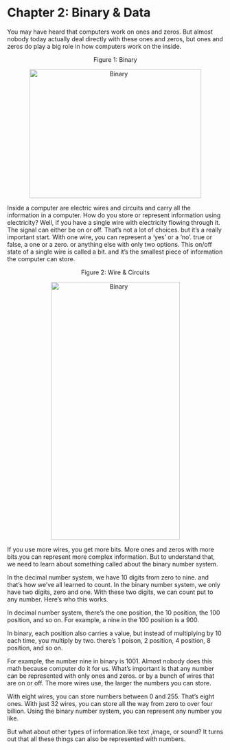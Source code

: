 # Chapter 2: Binary & Data

You may have heard that computers work on ones and zeros. But almost nobody today actually deal directly with these ones and zeros, but ones and zeros do play a big role in how computers work on the inside.

<p align="center">
   Figure 1: Binary
</p>

<p align="center">
  <img height="300" width="400" src="https://github.com/XinYangSAU/CSCI1101-Intro-to-Computing/blob/master/Images/binary.jpg" alt="Binary"/>
</p>

Inside a computer are electric wires and circuits and carry all the information in a computer. How do you store or represent
information using electricity? Well, if you have a single wire with electricity flowing through it. The signal can either be
on or off. That’s not a lot of choices. but it’s a really important start. With one wire, you can represent a ‘yes’ or a ‘no’.
true or false, a one or a zero. or anything else with only two options. This on/off state of a single wire is called a bit.
and it’s the smallest piece of information the computer can store.

<p align="center">
   Figure 2: Wire & Circuits
</p>

<p align="center">
  <img height="600" width="300" src="https://github.com/XinYangSAU/CSCI1101-Intro-to-Computing/blob/master/Images/wc.png" alt="Binary"/>
</p>


If you use more wires, you get more bits. More ones and zeros with more bits.you can represent more complex information. But
to understand that, we need to learn about something called about the binary number system.

In the decimal number system, we have 10 digits from zero to nine. and that’s how we’ve all learned to count. In the binary
number system, we only have two digits, zero and one. With these two digits, we can count put to any number. Here’s who this
works.

In decimal number system, there’s the one position, the 10 position, the 100 position, and so on. For example, a nine in the
100 position is a 900.

In binary, each position also carries a value, but instead of multiplying by 10 each time, you multiply by two. there’s 1
poison, 2 position, 4 position, 8 position, and so on.

For example, the number nine in binary is 1001. Almost nobody does this math because computer do it for us. What’s important
is that any number can be represented with only ones and zeros. or by a bunch of wires that are on or off. The more wires use,
the larger the numbers you can store.

With eight wires, you can store numbers between 0 and 255. That’s eight ones. With just 32 wires, you can store all the way
from zero to over four billion. Using the binary number system, you can represent any number you like.

But what about other types of information.like text ,image, or sound? It turns out that all these things can also be
represented with numbers.






